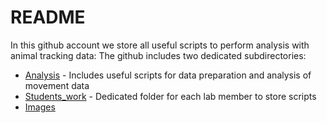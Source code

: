 # README 
In this github account we store all useful scripts to perform analysis with animal tracking data: 
The github includes two dedicated subdirectories: 
* [Analysis](Analysis) - Includes useful scripts for data preparation and analysis of movement data 
* [Students_work](Students_work) - Dedicated folder for each lab member to store scripts
* [Images](Image)
